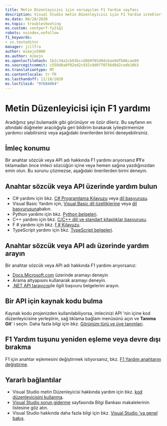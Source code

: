 ```yaml
---
title: Metin Düzenleyicisi için varsayılan F1 Yardım sayfası
description: Visual Studio metin Düzenleyicisi için F1 Yardım istekleri için varsayılan sayfa
ms.date: 08/20/2020
ms.topic: troubleshooting
ms.custom: contperf-fy21q1
robots: noindex,nofollow
f1_keywords:
- vs.texteditor
manager: jillfra
author: mikejo5000
ms.author: mikejo
ms.openlocfilehash: 1b2c34a2cb93bccd8b9f85d9dcbae9dfb86cae89
ms.sourcegitcommit: c558d8a0f02ed2c932c8d6f70756d8d2cedb10b3
ms.translationtype: MT
ms.contentlocale: tr-TR
ms.lasthandoff: 12/18/2020
ms.locfileid: "97684064"
---
```

# <a name="f1-help-for-the-text-editor"></a>Metin Düzenleyicisi için F1 yardımı

Aradığınız şeyi bulamadık gibi görünüyor ve özür dileriz. Bu sayfanın en altındaki düğmeler aracılığıyla geri bildirim bırakarak iyileştirmemize yardımcı olabilirsiniz veya aşağıdaki önerilerden birini deneyebilirsiniz.

## <a name="cursor-position"></a>İmleç konumu

Bir anahtar sözcük veya API adı hakkında F1 yardımı arıyorsanız **F1**'e tıklamadan önce imleci sözcüğün içine veya hemen sağına yazdığınızdan emin olun. Bu sorunu çözmezse, aşağıdaki önerilerden birini deneyin.

## <a name="find-help-on-a-keyword-or-api"></a>Anahtar sözcük veya API üzerinde yardım bulun

- C# yardımı için bkz. [C# Programlama Kılavuzu](/dotnet/csharp/programming-guide/) veya [dil başvurusu](/dotnet/csharp/language-reference/).
- Visual Basic Yardım için, [Visual Basic dil özelliklerine](/dotnet/visual-basic/programming-guide/language-features/) veya [dil başvurusuna](/dotnet/visual-basic/language-reference/)bakın.
- Python yardımı için bkz. [Python belgeleri](https://docs.python.org/).
- C++ yardımı için bkz. [C/C++ dili ve standart kitaplıklar başvurusu](/cpp/cpp/c-cpp-language-and-standard-libraries).
- F # yardımı için bkz. [f # Kılavuzu](/dotnet/fsharp/).
- TypeScript yardımı için bkz. [TypeScript belgeleri](https://www.typescriptlang.org/docs).

## <a name="search-for-help-on-a-keyword-or-api-name"></a>Anahtar sözcük veya API adı üzerinde yardım arayın

Bir anahtar sözcük veya API adı hakkında F1 yardımı arıyorsanız:
- [Docs.Microsoft.com](/) üzerinde aramayı deneyin
- Arama altyapısını kullanarak aramayı deneyin.
- [.NET API tarayıcısı](/dotnet/api/)ile ilgili başvuru belgelerini arayın.

## <a name="find-the-source-code-for-an-api"></a>Bir API için kaynak kodu bulma

Kaynak kodu projenizden kullanılabiliyorsa, imlecinizi API 'nin içine kod düzenleyicisine yerleştirin, sağ tıklama bağlam menüsünü açın ve **Tanıma Git**' i seçin. Daha fazla bilgi için bkz. [Görünüm türü ve üye tanımları](../../ide/go-to-and-peek-definition.md).

## <a name="re-map-or-disable-the-f1-help-key"></a>F1 Yardım tuşunu yeniden eşleme veya devre dışı bırakma

F1 için anahtar eşlemesini değiştirmek istiyorsanız, bkz. [F1 Yardım anahtarını değiştirme](../not-in-toc/change-f1-help-key.md).

## <a name="useful-links"></a>Yararlı bağlantılar

- Visual Studio metin Düzenleyicisi hakkında yardım için bkz. [kod düzenleyicisini kullanma](../../ide/writing-code-in-the-code-and-text-editor.md).
- [Visual Studio sorun giderme](/troubleshoot/visualstudio/welcome-visual-studio/) sayfasında Bilgi Bankası makalelerinin listesine göz atın.
- Visual Studio hakkında daha fazla bilgi için bkz. [Visual Studio 'ya genel bakış](../../get-started/visual-studio-ide.md).